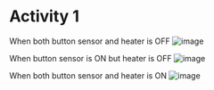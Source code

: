 # Activity 1
When both button sensor and heater is OFF
![image](https://user-images.githubusercontent.com/80700297/116563693-e2432c00-a921-11eb-9aa0-8a384d95b6bc.PNG)

When button sensor is ON but heater is  OFF
![image](https://user-images.githubusercontent.com/80700297/116563491-b2942400-a921-11eb-812f-18f4144c0585.PNG)

When both button sensor and heater is ON
![image](https://user-images.githubusercontent.com/80700297/116562235-9d6ac580-a920-11eb-9cbf-b751d90e7219.PNG)

